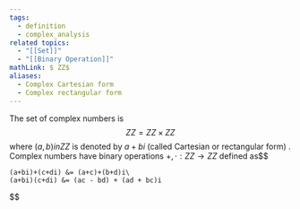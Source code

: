 ```yaml
---
tags:
  - definition
  - complex_analysis
related topics:
  - "[[Set]]"
  - "[[Binary Operation]]"
mathLink: $ ZZ$
aliases:
  - Complex Cartesian form
  - Complex rectangular form
---
```

The set of complex numbers is$$ ZZ= ZZ\times ZZ$$where $(a,b) in ZZ$ is denoted by $a+bi$ (called Cartesian or rectangular form) . Complex numbers have binary operations $+,\cdot: ZZ\to ZZ$ defined as$$

	(a+bi)+(c+di) &= (a+c)+(b+d)i\
	(a+bi)(c+di) &= (ac - bd) + (ad + bc)i

$$